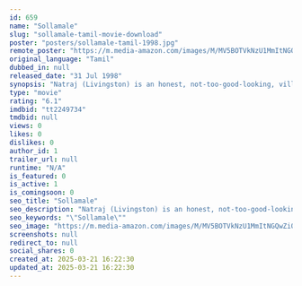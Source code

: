 ```yaml
---
id: 659
name: "Sollamale"
slug: "sollamale-tamil-movie-download"
poster: "posters/sollamale-tamil-1998.jpg"
remote_poster: "https://m.media-amazon.com/images/M/MV5BOTVkNzU1MmItNGQwZi00ZDliLTg1YjAtMjc0Y2ViMzE3N2ZjXkEyXkFqcGdeQXVyMTEzNzg0Mjkx._V1_SX300.jpg"
original_language: "Tamil"
dubbed_in: null
released_date: "31 Jul 1998"
synopsis: "Natraj (Livingston) is an honest, not-too-good-looking, village artist who comes to City to find a job. He ends up being a banner artist. Shwetha (Kousalya) is a U.S. citizen, who loves India and its culture and stays with her rel..."
type: "movie"
rating: "6.1"
imdbid: "tt2249734"
tmdbid: null
views: 0
likes: 0
dislikes: 0
author_id: 1
trailer_url: null
runtime: "N/A"
is_featured: 0
is_active: 1
is_comingsoon: 0
seo_title: "Sollamale"
seo_description: "Natraj (Livingston) is an honest, not-too-good-looking, village artist who comes to City to find a job. He ends up being a banner artist. Shwetha (Kousalya) is a U.S. citizen, who loves India and its culture and stays with her rel..."
seo_keywords: "\"Sollamale\""
seo_image: "https://m.media-amazon.com/images/M/MV5BOTVkNzU1MmItNGQwZi00ZDliLTg1YjAtMjc0Y2ViMzE3N2ZjXkEyXkFqcGdeQXVyMTEzNzg0Mjkx._V1_SX300.jpg"
screenshots: null
redirect_to: null
social_shares: 0
created_at: 2025-03-21 16:22:30
updated_at: 2025-03-21 16:22:30
---
```


